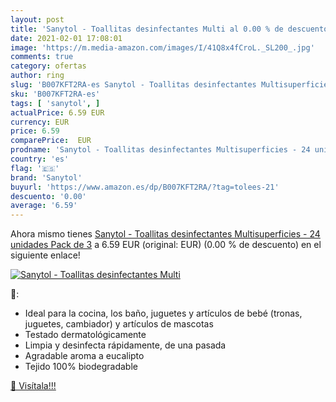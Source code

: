 ```yaml
---
layout: post
title: 'Sanytol - Toallitas desinfectantes Multi al 0.00 % de descuento'
date: 2021-02-01 17:08:01
image: 'https://m.media-amazon.com/images/I/41Q8x4fCroL._SL200_.jpg'
comments: true
category: ofertas
author: ring
slug: 'B007KFT2RA-es Sanytol - Toallitas desinfectantes Multisuperficies - 24...'
sku: 'B007KFT2RA-es'
tags: [ 'sanytol', ]
actualPrice: 6.59 EUR
currency: EUR
price: 6.59
comparePrice:  EUR
prodname: 'Sanytol - Toallitas desinfectantes Multisuperficies - 24 unidades  Pack de 3'
country: 'es'
flag: '🇪🇸'
brand: 'Sanytol'
buyurl: 'https://www.amazon.es/dp/B007KFT2RA/?tag=tolees-21'
descuento: '0.00'
average: '6.59'
---
```


Ahora mismo tienes [Sanytol - Toallitas desinfectantes Multisuperficies - 24 unidades  Pack de 3](https://www.amazon.es/dp/B007KFT2RA/?tag=tolees-21) a 6.59 EUR (original:  EUR) (0.00 %  de descuento) en el siguiente enlace!

[![Sanytol - Toallitas desinfectantes Multi](https://m.media-amazon.com/images/I/41Q8x4fCroL._SL200_.jpg)](https://www.amazon.es/dp/B007KFT2RA/?tag=tolees-21)

🔎:

- Ideal para la cocina, los baño, juguetes y artículos de bebé (tronas, juguetes, cambiador) y artículos de mascotas
- Testado dermatológicamente
- Limpia y desinfecta rápidamente, de una pasada
- Agradable aroma a eucalipto
- Tejido 100% biodegradable

[🛒 Visítala!!!](https://www.amazon.es/dp/B007KFT2RA/?tag=tolees-21)
